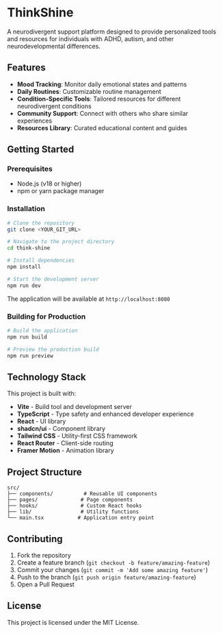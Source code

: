 # ThinkShine

A neurodivergent support platform designed to provide personalized tools and resources for individuals with ADHD, autism, and other neurodevelopmental differences.

## Features

- **Mood Tracking**: Monitor daily emotional states and patterns
- **Daily Routines**: Customizable routine management 
- **Condition-Specific Tools**: Tailored resources for different neurodivergent conditions
- **Community Support**: Connect with others who share similar experiences
- **Resources Library**: Curated educational content and guides

## Getting Started

### Prerequisites

- Node.js (v18 or higher)
- npm or yarn package manager

### Installation

```sh
# Clone the repository
git clone <YOUR_GIT_URL>

# Navigate to the project directory
cd think-shine

# Install dependencies
npm install

# Start the development server
npm run dev
```

The application will be available at `http://localhost:8080`

### Building for Production

```sh
# Build the application
npm run build

# Preview the production build
npm run preview
```

## Technology Stack

This project is built with:

- **Vite** - Build tool and development server
- **TypeScript** - Type safety and enhanced developer experience
- **React** - UI library
- **shadcn/ui** - Component library
- **Tailwind CSS** - Utility-first CSS framework
- **React Router** - Client-side routing
- **Framer Motion** - Animation library

## Project Structure

```
src/
├── components/          # Reusable UI components
├── pages/              # Page components
├── hooks/              # Custom React hooks
├── lib/                # Utility functions
└── main.tsx           # Application entry point
```

## Contributing

1. Fork the repository
2. Create a feature branch (`git checkout -b feature/amazing-feature`)
3. Commit your changes (`git commit -m 'Add some amazing feature'`)
4. Push to the branch (`git push origin feature/amazing-feature`)
5. Open a Pull Request

## License

This project is licensed under the MIT License.
